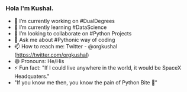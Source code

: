 ### Hola I'm Kushal.

- 🔭 I’m currently working on #DualDegrees
- 🌱 I’m currently learning #DataScience 
- 👯 I’m looking to collaborate on #Python Projects
- 💬 Ask me about #Pythonic way of coding
- 📫 How to reach me: Twitter - @orgkushal (https://twitter.com/orgkushal)
- 😄 Pronouns: He/His
- ⚡ Fun fact: "If I could live anywhere in the world, it would be SpaceX Headquaters."
- "If you know me then, you know the pain of Python Bite 🐍"

